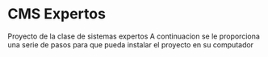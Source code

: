 # CMS Expertos
 Proyecto de la clase de sistemas expertos
A continuacion se le proporciona una serie de pasos para que pueda instalar el proyecto en su computador
